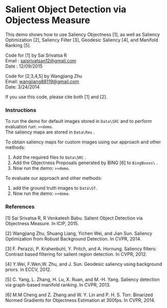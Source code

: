 # Salient Object Detection via Objectess Measure
This demo shows how to use Saliency Objectness [1], as well as Saliency 
Optimization [2], Saliency Filter [3], Geodesic Saliency [4], 
and Manifold Ranking [5].

Code for [1] by Sai Srivatsa R  
Email : saisrivatsan12@gmail.com  
Date : 12/09/2015

Code for [2,3,4,5] by Wangjiang Zhu  
Email: wangjiang88119@gmail.com  
Date: 3/24/2014  

If you use this code, please cite both [1] and [2].

### Instructions

To run the demo for default images stored in `Data\SRC` and to perform evaluation run: `>>demo`.  
The saliency maps are stored in `Data\Res` .  

To obtain saliency maps for custom images using our approach and other methods: 

1. Add the required files to `Data\SRC` .  
2. Add the Objectness Proposals generated by BING [6] to `BingBoxes\` .  
3. Now run the demo: `>>demo`.    

To evaluate our approach and other methods:  

1. add the ground truth images to `Data\GT`.  
2. Now run the demo: `>>demo`.    


### References


[1] Sai Srivatsa R, R Venkatesh Babu. Salient Object Detection via
Objectness Measure. In ICIP, 2015.

[2] Wangjiang Zhu, Shuang Liang, Yichen Wei, and Jian Sun. Saliency
Optimization from Robust Background Detection. In CVPR, 2014.

[3] F. Perazzi, P. Krahenbuhl, Y. Pritch, and A. Hornung. Saliency
filters: Contrast based filtering for salient region detection.
In CVPR, 2012.

[4] Y.Wei, F.Wen,W. Zhu, and J. Sun. Geodesic saliency using
background priors. In ECCV, 2012.

[5] C. Yang, L. Zhang, H. Lu, X. Ruan, and M.-H. Yang. Saliency
detection via graph-based manifold ranking. In CVPR, 2013.

[6] M.M Cheng and Z. Zhang and W. Y. Lin and P. H. S. Torr. Binarized 
Normed Gradients for Objectness Estimation at 300fps. In CVPR, 2014.



